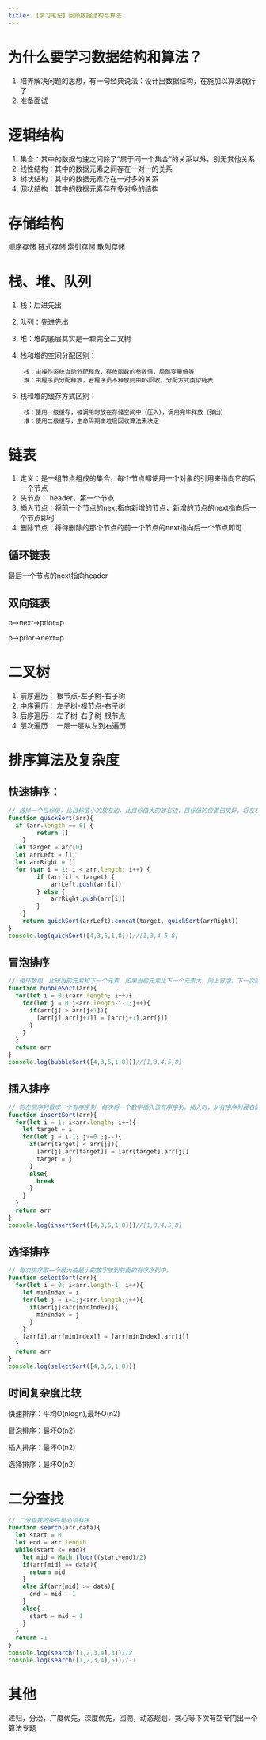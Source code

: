 ```yaml
---
title: 【学习笔记】回顾数据结构与算法
---
```


# 为什么要学习数据结构和算法？
1. 培养解决问题的思想，有一句经典说法：设计出数据结构，在施加以算法就行了
2. 准备面试
# 逻辑结构
1. 集合：其中的数据匀速之间除了”属于同一个集合“的关系以外，别无其他关系
2. 线性结构：其中的数据元素之间存在一对一的关系
3. 树状结构：其中的数据元素存在一对多的关系
4. 网状结构：其中的数据元素存在多对多的结构
# 存储结构
顺序存储
链式存储
索引存储
散列存储
# 栈、堆、队列
1. 栈：后进先出
2. 队列：先进先出
3. 堆：堆的底层其实是一颗完全二叉树
4. 栈和堆的空间分配区别：

		栈：由操作系统自动分配释放，存放函数的参数值，局部变量值等
  		堆：由程序员分配释放，若程序员不释放则由OS回收，分配方式类似链表

5. 栈和堆的缓存方式区别：

        栈：使用一级缓存，被调用时放在存储空间中（压入），调用完毕释放（弹出）
        堆：使用二级缓存，生命周期由垃圾回收算法来决定
# 链表
1. 定义：是一组节点组成的集合，每个节点都使用一个对象的引用来指向它的后一个节点
2. 头节点： header，第一个节点
2. 插入节点：将前一个节点的next指向新增的节点，新增的节点的next指向后一个节点即可
3. 删除节点：将待删除的那个节点的前一个节点的next指向后一个节点即可
## 循环链表
最后一个节点的next指向header
## 双向链表
p->next->prior=p

p->prior->next=p
# 二叉树
1. 前序遍历： 根节点-左子树-右子树
2. 中序遍历： 左子树-根节点-右子树
3. 后序遍历： 左子树-右子树-根节点
4. 层次遍历： 一层一层从左到右遍历
# 排序算法及复杂度
## 快速排序：
```javascript
// 选择一个目标值，比目标值小的放左边，比目标值大的放右边，目标值的位置已排好，将左右两侧再进行快排。
function quickSort(arr){
  if (arr.length == 0) {
		return []
	}
  let target = arr[0]
  let arrLeft = []
  let arrRight = []
  for (var i = 1; i < arr.length; i++) {
		if (arr[i] < target) {
			arrLeft.push(arr[i])
		} else {
			arrRight.push(arr[i])
		}
	}
	return quickSort(arrLeft).concat(target, quickSort(arrRight))
}
console.log(quickSort([4,3,5,1,8]))//[1,3,4,5,8]
```
## 冒泡排序
```javascript
// 循环数组，比较当前元素和下一个元素，如果当前元素比下一个元素大，向上冒泡。下一次循环继续上面的操作，不循环已经排序好的数，每次循环得到一个最大数
function bubbleSort(arr){
  for(let i = 0;i<arr.length; i++){
    for(let j = 0;j<arr.length-i-1;j++){
      if(arr[j] > arr[j+1]){
        [arr[j],arr[j+1]] = [arr[j+1],arr[j]]
      }
    }
  }
  return arr
}
console.log(bubbleSort([4,3,5,1,8]))//[1,3,4,5,8]
```
## 插入排序
```javascript
// 将左侧序列看成一个有序序列，每次将一个数字插入该有序序列。插入时，从有序序列最右侧开始比较，若比较的数较大，后移一位。
function insertSort(arr){
  for(let i = 1; i<arr.length; i++){
    let target = i
    for(let j = i-1; j>=0 ;j--){
      if(arr[target] < arr[j]){
        [arr[j],arr[target]] = [arr[target],arr[j]]
        target = j
      }
      else{
        break
      }
    }
  }
  return arr
}
console.log(insertSort([4,3,5,1,8]))//[1,3,4,5,8]
```
## 选择排序
```javascript
// 每次排序取一个最大或最小的数字放到前面的有序序列中。
function selectSort(arr){
  for(let i = 0; i<arr.length-1; i++){
    let minIndex = i
    for(let j = i+1;j<arr.length;j++){
      if(arr[j]<arr[minIndex]){
        minIndex = j
      }
    }
    [arr[i],arr[minIndex]] = [arr[minIndex],arr[i]]
  }
  return arr
}
console.log(selectSort([4,3,5,1,8]))
```
## 时间复杂度比较
快速排序：平均O(nlogn),最坏O(n2)

冒泡排序：最坏O(n2)

插入排序：最坏O(n2)

选择排序：最坏O(n2)
# 二分查找
```javascript
// 二分查找的条件是必须有序
function search(arr,data){
  let start = 0
  let end = arr.length
  while(start <= end){
    let mid = Math.floor((start+end)/2)
    if(arr[mid] == data){
      return mid
    }
    else if(arr[mid] >= data){
      end = mid - 1
    }
    else{
      start = mid + 1
    }
  }
  return -1
}
console.log(search([1,2,3,4],3))//2
console.log(search([1,2,3,4],5))//-1
```

# 其他
递归，分治，广度优先，深度优先，回溯，动态规划，贪心等下次有空专门出一个算法专题